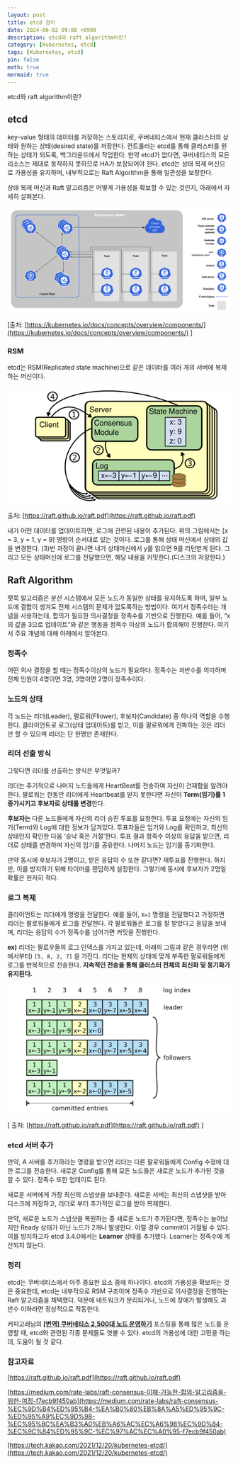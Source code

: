```yaml
---
layout: post
title: etcd 정리
date: 2024-06-02 09:00 +0900 
description: etcd와 raft algorithm이란?
category: [Kubernetes, etcd] 
tags: [Kubernetes, etcd] 
pin: false
math: true
mermaid: true
---
```

etcd와 raft algorithm이란?
<!--more-->


## etcd


key-value 형태의 데이터를 저장하는 스토리지로, 쿠버네티스에서 현재 클러스터의 상태와 원하는 상태(desired state)를 저장한다. 컨트롤러는 etcd를 통해 클러스터를 원하는 상태가 되도록, 백그라운드에서 작업한다. 만약 etcd가 없다면, 쿠버네티스의 모든 리소스는 제대로 동작하지 못하므로 HA가 보장되어야 한다. etcd는 상태 복제 머신으로 가용성을 유지하며, 내부적으로는 Raft Algorithm을 통해 일관성을 보장한다. 


상태 복제 머신과 Raft 알고리즘은 어떻게 가용성을 확보할 수 있는 것인지, 아래에서 자세히 살펴본다.


![Untitled.png](/assets/img/post/etcd/1.png)


[출처: [https://kubernetes.io/docs/concepts/overview/components/](https://kubernetes.io/docs/concepts/overview/components/) ]


### RSM


etcd는 RSM(Replicated state machine)으로 같은 데이터를 여러 개의 서버에 복제하는 머신이다. 


![Untitled.png](/assets/img/post/etcd/2.png)


출처: [https://raft.github.io/raft.pdf](https://raft.github.io/raft.pdf)


내가 어떤 데이터를 업데이트하면, 로그에 관련된 내용이 추가된다. 위의 그림에서는 [x = 3, y = 1, y = 9] 명령이 순서대로 있는 것이다. 로그를 통해 상태 머신에서 상태의 값을 변경한다. (3)번 과정이 끝나면 내가 상태머신에서 y를 읽으면 9를 리턴받게 된다. 그리고 모든 상태머신에 로그를 전달했으면, 해당 내용을 커밋한다.(디스크의 저장한다.)


## Raft Algorithm


뗏목 알고리즘은 분산 시스템에서 모든 노드가 동일한 상태를 유지하도록 하며, 일부 노드에 결합이 생겨도 전체 시스템의 문제가 없도록하는 방법이다. 여기서 정족수라는 개념을 사용하는데, 합의가 필요한 의사결정을 정족수를 기반으로 진행한다. 예를 들어, “x의 값을 3으로 업데이트”와 같은 행동을 정족수 이상의 노드가 합의해야 진행한다. 여기서 주요 개념에 대해 아래에서 알아본다. 


### 정족수


어떤 의사 결정을 할 때는 정족수이상의 노드가 필요하다. 정족수는 과반수를 의미하며 전체 인원이 4명이면 3명, 3명이면 2명이 정족수이다.


### 노드의 상태


각 노드는 리더(Leader), 팔로워(Fllower), 후보자(Candidate) 중 하나의 역할을 수행한다. 클라이언트로 로그(상태 업데이트)를 받고, 이를 팔로워에게 전파하는 것은 리더만 할 수 있으며 리더는 단 한명만 존재한다.


### 리더 선출 방식


그렇다면 리더를 선출하는 방식은 무엇일까?


리더는 주기적으로 나머지 노드들에게 HeartBeat를 전송하여 자신이 건재함을 알려야한다. 팔로워는 한동안 리더에게 Heartbeat를 받지 못한다면 자신이 **Term(임기)를 1 증가시키고 후보자로 상태를 변경**한다.


**후보자는** 다른 노드들에게 자신의 리더 승진 투표를 요청한다. 투표 요청에는 자신의 임기(Term)와 Log에 대한 정보가 담겨있다. 투표자들은 임기와 Log를 확인하고, 최신의 상태인지 확인한 다음 ‘승낙 혹은 거절’한다. 투표 결과 정족수 이상의 응답을 받으면, 리더로 상태를 변경하며 자신의 임기를 공유한다. 나머지 노드는 임기를 동기화한다.


만약 동시에 후보자가 2명이고, 받은 응답의 수 또한 같다면? 재투표를 진행한다. 하지만, 이를 방지하기 위해 타이머를 랜덤하게 설정한다. 그렇기에 동시에 후보자가 2명일 확률은 현저히 적다.


### 로그 복제


클라이언트는 리더에게 명령을 전달한다. 예를 들어, `X=1` 명령을 전달했다고 가정하면 리더는 팔로워들에게 로그를 전달한다. 각 팔로워들은 로그를 잘 받았다고 응답을 보내며, 리더는 응답의 수가 정족수를 넘어가면 커밋을 진행한다. 


**ex)** 리더는 팔로우들의 로그 인덱스를 가지고 있는데, 아래의 그림과 같은 경우라면 (위에서부터) `[5, 8, 2, 7]` 을 가진다. 리더는 현재의 상태에 맞게 부족한 팔로워들에게 로그를 반복적으로 전송한다. **지속적인 전송을 통해 클러스터 전체의 최신화 및 동기화가 유지된다.**


![1_Hca8f4yrAkUCKJ3G8DRVzA.webp](/assets/img/post/etcd/3.webp)


[ 출처: [https://raft.github.io/raft.pdf](https://raft.github.io/raft.pdf) ]


### etcd 서버 추가


만약, A 서버를 추가하라는 명령을 받으면 리더는 다른 팔로워들에게 Config 수정에 대한 로그를 전송한다. 새로운 Config를 통해 모든 노드들은 새로운 노드가 추가된 것을 알 수 있다. 정족수 또한 업데이트 된다.


새로운 서버에게 가장 최신의 스냅샷을 보내준다. 새로운 서버는 최신의 스냅샷을 받아 디스크에 저장하고, 리더로 부터 추가적인 로그를 받아 복제한다. 


만약, 새로운 노드가 스냅샷을 복원하는 중 새로운 노드가 추가된다면, 정족수는 늘어났지만 Ready 상태가 아닌 노드가 2개나 발생한다. 이럴 경우 commit이 거절될 수 있다. 이를 방지하고자 etcd 3.4.0에서는 **Learner** 상태를 추가했다. Learner는 정족수에 계산되지 않는다.


### 정리


etcd는 쿠버네티스에서 아주 중요한 요소 중에 하나이다. etcd의 가용성을 확보하는 것은 중요한데, etcd는 내부적으로 RSM 구조이며 정족수 기반으로 의사결정을 진행하는 Raft 알고리즘을 채택했다. 덕분에 네트워크가 분리되거나, 노드에 장애가 발생해도 과반수 이하라면 정상적으로 작동한다. 


커피고래님의 [**[번역] 쿠버네티스 2,500대 노드 운영하기**](https://coffeewhale.com/scaling-node01) 포스팅을 통해 많은 노드를 운영할 때, etcd와 관련된 각종 문제들도 엿볼 수 있다. etcd의 가용성에 대한 고민을 하는데, 도움이 될 것 같다.


### 참고자료


[https://raft.github.io/raft.pdf](https://raft.github.io/raft.pdf)


[https://medium.com/rate-labs/raft-consensus-이해-가능한-합의-알고리즘을-위한-여정-f7ecb9f450ab](https://medium.com/rate-labs/raft-consensus-%EC%9D%B4%ED%95%B4-%EA%B0%80%EB%8A%A5%ED%95%9C-%ED%95%A9%EC%9D%98-%EC%95%8C%EA%B3%A0%EB%A6%AC%EC%A6%98%EC%9D%84-%EC%9C%84%ED%95%9C-%EC%97%AC%EC%A0%95-f7ecb9f450ab)


[https://tech.kakao.com/2021/12/20/kubernetes-etcd/](https://tech.kakao.com/2021/12/20/kubernetes-etcd/)

